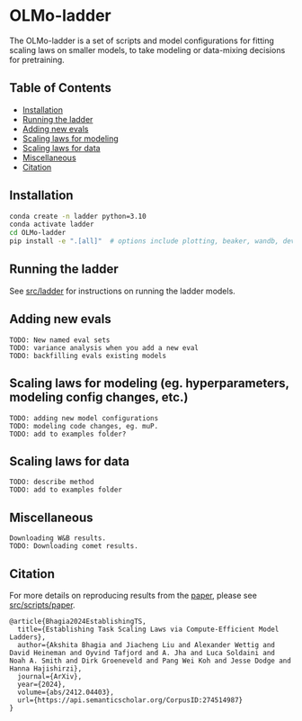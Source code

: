 
# OLMo-ladder

The OLMo-ladder is a set of scripts and model configurations for fitting scaling laws on smaller models, to take modeling or data-mixing decisions for pretraining.

## Table of Contents

- [Installation](#installation)
- [Running the ladder](#running-the-ladder)
- [Adding new evals](#adding-new-evals)
- [Scaling laws for modeling](#scaling-laws-for-modeling-eg-hyperparameters-modeling-config-changes-etc)
- [Scaling laws for data](#scaling-laws-for-data)
- [Miscellaneous](#miscellaneous)
- [Citation](#citation)



## Installation

```bash
conda create -n ladder python=3.10
conda activate ladder
cd OLMo-ladder
pip install -e ".[all]"  # options include plotting, beaker, wandb, dev, ladder
```

## Running the ladder

See [src/ladder](src/ladder/README.md) for instructions on running the ladder models.

## Adding new evals

    TODO: New named eval sets
    TODO: variance analysis when you add a new eval
    TODO: backfilling evals existing models

## Scaling laws for modeling (eg. hyperparameters, modeling config changes, etc.)

    TODO: adding new model configurations
    TODO: modeling code changes, eg. muP.
    TODO: add to examples folder?

## Scaling laws for data

    TODO: describe method
    TODO: add to examples folder

## Miscellaneous

    Downloading W&B results.
    TODO: Downloading comet results.


## Citation

For more details on reproducing results from the [paper](https://arxiv.org/pdf/2412.04403), please see [src/scripts/paper](src/scripts/paper/README.md).

```
@article{Bhagia2024EstablishingTS,
  title={Establishing Task Scaling Laws via Compute-Efficient Model Ladders},
  author={Akshita Bhagia and Jiacheng Liu and Alexander Wettig and David Heineman and Oyvind Tafjord and A. Jha and Luca Soldaini and Noah A. Smith and Dirk Groeneveld and Pang Wei Koh and Jesse Dodge and Hanna Hajishirzi},
  journal={ArXiv},
  year={2024},
  volume={abs/2412.04403},
  url={https://api.semanticscholar.org/CorpusID:274514987}
}
```